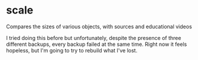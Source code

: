 # scale
Compares the sizes of various objects, with sources and educational videos

I tried doing this before but unfortunately, despite the presence of three different backups, every backup failed at the same time. Right now it feels hopeless, but I'm going to try to rebuild what I've lost.
